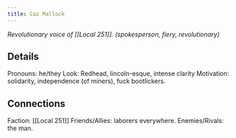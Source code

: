 ```yaml
---
title: Caz Mallock
---
```


*Revolutionary voice of [[Local 251]].*
*(spokesperson, fiery, revolutionary)*
## Details
Pronouns: he/they
Look: Redhead, lincoln-esque, intense clarity
Motivation: solidarity, independence (of miners), fuck bootlickers.
## Connections
Faction: [[Local 251]]
Friends/Allies: laborers everywhere.
Enemies/Rivals: the man.

